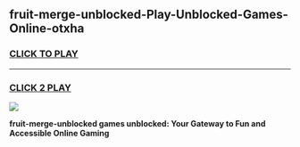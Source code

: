 
## fruit-merge-unblocked-Play-Unblocked-Games-Online-otxha
<h3>
<a href="https://premium76.site?title=fruit-merge-unblocked&ref=25A">CLICK TO PLAY</a></h3>
<hr>

<h3>
<a href="https://premium76.site?title=fruit-merge-unblocked&ref=25A">CLICK 2 PLAY</a>
  
</h3>

<a href="https://premium76.site?title=fruit-merge-unblocked&ref=25A"><img src="https://clearcache.store/games.png"></a>


**fruit-merge-unblocked games unblocked: Your Gateway to Fun and Accessible Online Gaming**

